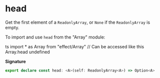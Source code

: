 # head

Get the first element of a `ReadonlyArray`, or `None` if the `ReadonlyArray` is empty.

To import and use `head` from the "Array" module:

ts
import \* as Array from "effect/Array"
// Can be accessed like this
Array.head
undefined

**Signature**

```ts
export declare const head: <A>(self: ReadonlyArray<A>) => Option<A>
```
